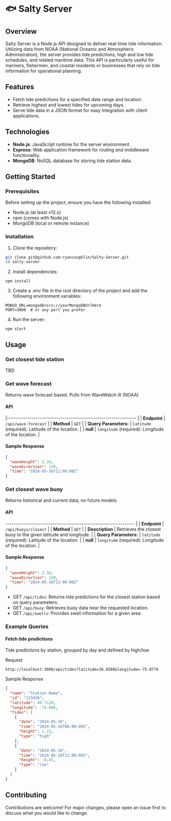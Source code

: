 # 🐟 Salty Server

## Overview

Salty Server is a Node.js API designed to deliver real-time tide information. Utilizing data from NOAA (National Oceanic and Atmospheric Administration), the server provides tide predictions, high and low tide schedules, and related maritime data. This API is particularly useful for mariners, fishermen, and coastal residents or businesses that rely on tide information for operational planning.

## Features

- Fetch tide predictions for a specified date range and location.
- Retrieve highest and lowest tides for upcoming days.
- Serve tide data in a JSON format for easy integration with client applications.

## Technologies

- **Node.js**: JavaScript runtime for the server environment.
- **Express**: Web application framework for routing and middleware functionality.
- **MongoDB**: NoSQL database for storing tide station data.

## Getting Started

### Prerequisites

Before setting up the project, ensure you have the following installed:

- Node.js (at least v12.x)
- npm (comes with Node.js)
- MongoDB (local or remote instance)

### Installation

1. Clone the repository:

```bash
git clone git@github.com:ryancoughlin/Salty-Server.git
cd salty-server
```

2. Install dependencies:

```
npm install
```

3. Create a .env file in the root directory of the project and add the following environment variables:

```
MONGO_URL=mongodb+srv://yourMongoDBUrlHere
PORT=3000  # or any port you prefer
```

4. Run the server:

```
npm start
```

## Usage

### Get closest tide station

TBD

### Get wave forecast

Returns wave forecast based. Pulls from WaveWatch III (NOAA)

#### API

|--------------------------------------------------------------- |
| **Endpoint** | `/api/wave-forecast` |
| **Method** | `GET` |
| **Query Parameters:** | `latitude` (required): Latitude of the location. |
| **null** | `longitude` (required): Longitude of the location. |

#### Sample Response

```json
{
  "waveHeight": 2.34,
  "waveDirection": 120,
  "time": "2024-05-16T12:00:00Z"
}
```

### Get closest wave buoy

Returns historical and current data, no future models.

#### API

--------------------------------------------------------------- |
| **Endpoint** | `/api/buoys/closest` |
| **Method** | `GET` |
| **Description** | Retrieves the closest buoy to the given latitude and longitude. |
| **Query Parameters:** | `latitude` (required): Latitude of the location. |
| **null** | `longitude` (required): Longitude of the location. |

#### Sample Response

```json
{
  "waveHeight": 2.34,
  "waveDirection": 120,
  "time": "2024-05-16T12:00:00Z"
}
```

- GET `/api/tides`: Returns tide predictions for the closest station based on query parameters.
- GET `/api/buoy`: Retrieves buoy data near the requested location.
- GET `/api/swells`: Provides swell information for a given area.

### Example Queries

#### Fetch tide predictions

Tide predictions by station, grouped by day and defined by high/low

Request

```
http://localhost:3000/api/tides?latitude=36.8508&longitude=-75.9779
```

Sample Response

```json
{
  "name": "Station Name",
  "id": "123456",
  "latitude": 40.7128,
  "longitude": -74.006,
  "tides": [
    {
      "date": "2024-05-16",
      "time": "2024-05-16T06:00:00Z",
      "height": 1.23,
      "type": "high"
    },
    {
      "date": "2024-05-16",
      "time": "2024-05-16T12:00:00Z",
      "height": -0.45,
      "type": "low"
    }
  ]
}
```

## Contributing

Contributions are welcome! For major changes, please open an issue first to discuss what you would like to change.
